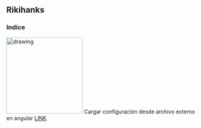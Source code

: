 ## Rikihanks
### Indice
<img src="https://upload.wikimedia.org/wikipedia/commons/c/cf/Angular_full_color_logo.svg" alt="drawing" width="200"/> Cargar configuración desde archivo externo en angular [LINK](https://rikihanks.github.io/configuracionExternaAngular)
